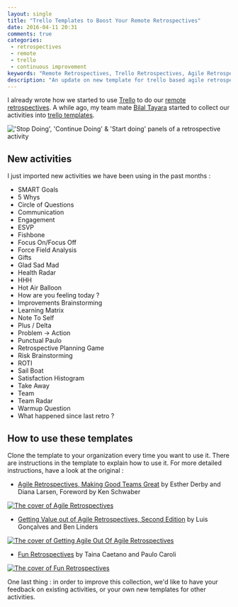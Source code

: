 ```yaml
---
layout: single
title: "Trello Templates to Boost Your Remote Retrospectives"
date: 2016-04-11 20:31
comments: true
categories:
 - retrospectives
 - remote
 - trello
 - continuous improvement
keywords: "Remote Retrospectives, Trello Retrospectives, Agile Retrospectives"
description: "An update on new template for trello based agile retrospectives"
---
```

I already wrote how we started to use [Trello](http://trello.com) to do our [remote retrospectives](/trellospectives-remote-retrospectives-with-trello/). A while ago, my team mate [Bilal Tayara](http://bilal.eltayara.net/blog/2015/09/20/agile-retrospectives-using-trello/) started to collect our activities into [trello templates](https://trello.com/agileretrospectives).

!['Stop Doing', 'Continue Doing' & 'Start doing' panels of a retrospective activity]({{site.url}}{{site.baseurl}}/imgs/2016-04-11-trello-templates-to-boost-your-remote-retrospectives/retrospective_meetings.jpg)

## New activities

I just imported new activities we have been using in the past months :

* SMART Goals
* 5 Whys
* Circle of Questions
* Communication
* Engagement
* ESVP
* Fishbone
* Focus On/Focus Off
* Force Field Analysis
* Gifts
* Glad Sad Mad
* Health Radar
* HHH
* Hot Air Balloon
* How are you feeling today ?
* Improvements Brainstorming
* Learning Matrix
* Note To Self
* Plus / Delta
* Problem -> Action
* Punctual Paulo
* Retrospective Planning Game
* Risk Brainstorming
* ROTI
* Sail Boat
* Satisfaction Histogram
* Take Away
* Team
* Team Radar
* Warmup Question
* What happened since last retro ?

## How to use these templates

Clone the template to your organization every time you want to use it. There are instructions in the template to explain how to use it. For more detailed instructions, have a look at the original :

* [Agile Retrospectives, Making Good Teams Great](https://pragprog.com/book/dlret/agile-retrospectives) by Esther Derby and Diana Larsen, Foreword by Ken Schwaber

[![The cover of Agile Retrospectives]({{site.url}}{{site.baseurl}}/imgs/2016-04-11-trello-templates-to-boost-your-remote-retrospectives/AgileRetrospectives.jpg)](https://pragprog.com/book/dlret/agile-retrospectives)

* [Getting Value out of Agile Retrospectives, Second Edition](http://www.infoq.com/minibooks/agile-retrospectives-value) by Luis Gonçalves and Ben Linders

[![The cover of Getting Agile Out Of Agile Retrospectives]({{site.url}}{{site.baseurl}}/imgs/2016-04-11-trello-templates-to-boost-your-remote-retrospectives/GettingAgileOutOfAgileRetrospectives.jpg)](http://www.infoq.com/minibooks/agile-retrospectives-value)

* [Fun Retrospectives](https://leanpub.com/funretrospectives) by Taina Caetano and Paulo Caroli

[![The cover of Fun Retrospectives]({{site.url}}{{site.baseurl}}/imgs/2016-04-11-trello-templates-to-boost-your-remote-retrospectives/FunRetrospectives.jpg)](https://leanpub.com/funretrospectives)

One last thing : in order to improve this collection, we'd like to have your feedback on existing activities, or your own new templates for other activities.
